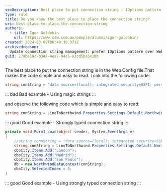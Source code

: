 ```yaml
---
seoDescription: Best place to put connection string - IOptions pattern over Web.config enables flexible and robust config in .NET.
type: rule
title: Do you know the best place to place the connection string?
uri: best-place-to-place-the-connection-string
authors:
  - title: Igor Goldobin
    url: https://www.ssw.com.au/people/alumni/igor-goldobin/
created: 2024-03-09T06:48:10.371Z
archivedreason: |
  Update connection string management: prefer IOptions pattern over Web.Config. Enables flexible, robust config in .NET, emphasizing dependency injection.
guid: 27abe1ac-b34a-4ea7-94e5-a3cd5ba5e10b
---
```


The best place to put the connection string is in the Web.Config file.That makes the code simple and easy to read. Look into the following code:

<!--endintro-->

```cs
string cnnString = "data source=(local); integrated security=SSPI; persist security info=False; pooling=False; initial catalog=Northwind2";
```

::: bad
Bad example - Using magic strings
:::

and observe the following code which is simple and easy to read:

```cs
string cnnString = LinqToNorthwind.Properties.Settings.Default.NorthwindEFConnectionString;
```

::: good
Good example - Strongly typed connection string
:::

```cs
private void Form1_Load(object sender, System.EventArgs e)
{
    //string connString = "data source=(local); integrated security=SSPI; persist security info=False; pooling=False; initial catalog=Northwind2";
    string cnnString = LinqToNorthwind.Properties.Settings.Default.NorthwindEFConnectionString;
    cboCity.Items.Add("London");
    cboCity.Items.Add("Madrid");
    cboCity.Items.Add("Sao Paulo");
    db = new NorthwindDataContext(cnnString);
    cboCity.SelectedIndex = 0;
}
```

::: good
Good example - Using strongly typed connection string
:::
